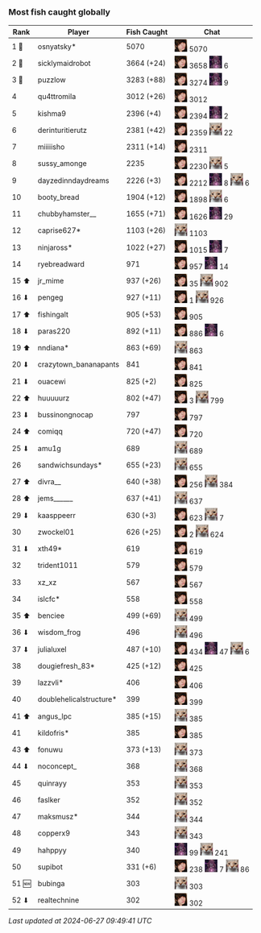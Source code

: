 ### Most fish caught globally
| Rank | Player | Fish Caught | Chat |
|------|--------|-----------|-------|
| 1 🥇  | osnyatsky* | 5070 | ![breadworms](https://raw.githubusercontent.com/blableblup/gofish/main/images/players/breadworms.png) 5070 |
| 2 🥈  | sicklymaidrobot | 3664 (+24) | ![breadworms](https://raw.githubusercontent.com/blableblup/gofish/main/images/players/breadworms.png) 3658  ![julialuxel](https://raw.githubusercontent.com/blableblup/gofish/main/images/players/julialuxel.png) 6 |
| 3 🥉  | puzzlow | 3283 (+88) | ![breadworms](https://raw.githubusercontent.com/blableblup/gofish/main/images/players/breadworms.png) 3274  ![julialuxel](https://raw.githubusercontent.com/blableblup/gofish/main/images/players/julialuxel.png) 9 |
| 4  | qu4ttromila | 3012 (+26) | ![breadworms](https://raw.githubusercontent.com/blableblup/gofish/main/images/players/breadworms.png) 3012 |
| 5  | kishma9 | 2396 (+4) | ![breadworms](https://raw.githubusercontent.com/blableblup/gofish/main/images/players/breadworms.png) 2394  ![julialuxel](https://raw.githubusercontent.com/blableblup/gofish/main/images/players/julialuxel.png) 2 |
| 6  | derinturitierutz | 2381 (+42) | ![breadworms](https://raw.githubusercontent.com/blableblup/gofish/main/images/players/breadworms.png) 2359  ![psp1g](https://raw.githubusercontent.com/blableblup/gofish/main/images/players/psp1g.png) 22 |
| 7  | miiiiisho | 2311 (+14) | ![breadworms](https://raw.githubusercontent.com/blableblup/gofish/main/images/players/breadworms.png) 2311 |
| 8  | sussy_amonge | 2235 | ![breadworms](https://raw.githubusercontent.com/blableblup/gofish/main/images/players/breadworms.png) 2230  ![psp1g](https://raw.githubusercontent.com/blableblup/gofish/main/images/players/psp1g.png) 5 |
| 9  | dayzedinndaydreams | 2226 (+3) | ![breadworms](https://raw.githubusercontent.com/blableblup/gofish/main/images/players/breadworms.png) 2212  ![julialuxel](https://raw.githubusercontent.com/blableblup/gofish/main/images/players/julialuxel.png) 8  ![psp1g](https://raw.githubusercontent.com/blableblup/gofish/main/images/players/psp1g.png) 6 |
| 10  | booty_bread | 1904 (+12) | ![breadworms](https://raw.githubusercontent.com/blableblup/gofish/main/images/players/breadworms.png) 1898  ![psp1g](https://raw.githubusercontent.com/blableblup/gofish/main/images/players/psp1g.png) 6 |
| 11  | chubbyhamster__ | 1655 (+71) | ![breadworms](https://raw.githubusercontent.com/blableblup/gofish/main/images/players/breadworms.png) 1626  ![julialuxel](https://raw.githubusercontent.com/blableblup/gofish/main/images/players/julialuxel.png) 29 |
| 12  | caprise627* | 1103 (+26) | ![psp1g](https://raw.githubusercontent.com/blableblup/gofish/main/images/players/psp1g.png) 1103 |
| 13  | ninjaross* | 1022 (+27) | ![breadworms](https://raw.githubusercontent.com/blableblup/gofish/main/images/players/breadworms.png) 1015  ![julialuxel](https://raw.githubusercontent.com/blableblup/gofish/main/images/players/julialuxel.png) 7 |
| 14  | ryebreadward | 971 | ![breadworms](https://raw.githubusercontent.com/blableblup/gofish/main/images/players/breadworms.png) 957  ![julialuxel](https://raw.githubusercontent.com/blableblup/gofish/main/images/players/julialuxel.png) 14 |
| 15 ⬆ | jr_mime | 937 (+26) | ![breadworms](https://raw.githubusercontent.com/blableblup/gofish/main/images/players/breadworms.png) 35  ![psp1g](https://raw.githubusercontent.com/blableblup/gofish/main/images/players/psp1g.png) 902 |
| 16 ⬇ | pengeg | 927 (+11) | ![breadworms](https://raw.githubusercontent.com/blableblup/gofish/main/images/players/breadworms.png) 1  ![psp1g](https://raw.githubusercontent.com/blableblup/gofish/main/images/players/psp1g.png) 926 |
| 17 ⬆ | fishingalt | 905 (+53) | ![breadworms](https://raw.githubusercontent.com/blableblup/gofish/main/images/players/breadworms.png) 905 |
| 18 ⬇ | paras220 | 892 (+11) | ![breadworms](https://raw.githubusercontent.com/blableblup/gofish/main/images/players/breadworms.png) 886  ![julialuxel](https://raw.githubusercontent.com/blableblup/gofish/main/images/players/julialuxel.png) 6 |
| 19 ⬆ | nndiana* | 863 (+69) | ![psp1g](https://raw.githubusercontent.com/blableblup/gofish/main/images/players/psp1g.png) 863 |
| 20 ⬇ | crazytown_bananapants | 841 | ![breadworms](https://raw.githubusercontent.com/blableblup/gofish/main/images/players/breadworms.png) 841 |
| 21 ⬇ | ouacewi | 825 (+2) | ![breadworms](https://raw.githubusercontent.com/blableblup/gofish/main/images/players/breadworms.png) 825 |
| 22 ⬆ | huuuuurz | 802 (+47) | ![breadworms](https://raw.githubusercontent.com/blableblup/gofish/main/images/players/breadworms.png) 3  ![psp1g](https://raw.githubusercontent.com/blableblup/gofish/main/images/players/psp1g.png) 799 |
| 23 ⬇ | bussinongnocap | 797 | ![breadworms](https://raw.githubusercontent.com/blableblup/gofish/main/images/players/breadworms.png) 797 |
| 24 ⬆ | comiqq | 720 (+47) | ![breadworms](https://raw.githubusercontent.com/blableblup/gofish/main/images/players/breadworms.png) 720 |
| 25 ⬇ | amu1g | 689 | ![psp1g](https://raw.githubusercontent.com/blableblup/gofish/main/images/players/psp1g.png) 689 |
| 26  | sandwichsundays* | 655 (+23) | ![psp1g](https://raw.githubusercontent.com/blableblup/gofish/main/images/players/psp1g.png) 655 |
| 27 ⬆ | divra__ | 640 (+38) | ![breadworms](https://raw.githubusercontent.com/blableblup/gofish/main/images/players/breadworms.png) 256  ![psp1g](https://raw.githubusercontent.com/blableblup/gofish/main/images/players/psp1g.png) 384 |
| 28 ⬆ | jems______ | 637 (+41) | ![psp1g](https://raw.githubusercontent.com/blableblup/gofish/main/images/players/psp1g.png) 637 |
| 29 ⬇ | kaasppeerr | 630 (+3) | ![breadworms](https://raw.githubusercontent.com/blableblup/gofish/main/images/players/breadworms.png) 623  ![psp1g](https://raw.githubusercontent.com/blableblup/gofish/main/images/players/psp1g.png) 7 |
| 30  | zwockel01 | 626 (+25) | ![breadworms](https://raw.githubusercontent.com/blableblup/gofish/main/images/players/breadworms.png) 2  ![psp1g](https://raw.githubusercontent.com/blableblup/gofish/main/images/players/psp1g.png) 624 |
| 31 ⬇ | xth49* | 619 | ![breadworms](https://raw.githubusercontent.com/blableblup/gofish/main/images/players/breadworms.png) 619 |
| 32  | trident1011 | 579 | ![breadworms](https://raw.githubusercontent.com/blableblup/gofish/main/images/players/breadworms.png) 579 |
| 33  | xz_xz | 567 | ![breadworms](https://raw.githubusercontent.com/blableblup/gofish/main/images/players/breadworms.png) 567 |
| 34  | islcfc* | 558 | ![breadworms](https://raw.githubusercontent.com/blableblup/gofish/main/images/players/breadworms.png) 558 |
| 35 ⬆ | benciee | 499 (+69) | ![psp1g](https://raw.githubusercontent.com/blableblup/gofish/main/images/players/psp1g.png) 499 |
| 36 ⬇ | wisdom_frog | 496 | ![psp1g](https://raw.githubusercontent.com/blableblup/gofish/main/images/players/psp1g.png) 496 |
| 37 ⬇ | julialuxel | 487 (+10) | ![breadworms](https://raw.githubusercontent.com/blableblup/gofish/main/images/players/breadworms.png) 434  ![julialuxel](https://raw.githubusercontent.com/blableblup/gofish/main/images/players/julialuxel.png) 47  ![psp1g](https://raw.githubusercontent.com/blableblup/gofish/main/images/players/psp1g.png) 6 |
| 38  | dougiefresh_83* | 425 (+12) | ![breadworms](https://raw.githubusercontent.com/blableblup/gofish/main/images/players/breadworms.png) 425 |
| 39  | lazzvli* | 406 | ![breadworms](https://raw.githubusercontent.com/blableblup/gofish/main/images/players/breadworms.png) 406 |
| 40  | doublehelicalstructure* | 399 | ![breadworms](https://raw.githubusercontent.com/blableblup/gofish/main/images/players/breadworms.png) 399 |
| 41 ⬆ | angus_lpc | 385 (+15) | ![psp1g](https://raw.githubusercontent.com/blableblup/gofish/main/images/players/psp1g.png) 385 |
| 41  | kildofris* | 385 | ![breadworms](https://raw.githubusercontent.com/blableblup/gofish/main/images/players/breadworms.png) 385 |
| 43 ⬆ | fonuwu | 373 (+13) | ![psp1g](https://raw.githubusercontent.com/blableblup/gofish/main/images/players/psp1g.png) 373 |
| 44 ⬇ | noconcept_ | 368 | ![psp1g](https://raw.githubusercontent.com/blableblup/gofish/main/images/players/psp1g.png) 368 |
| 45  | quinrayy | 353 | ![psp1g](https://raw.githubusercontent.com/blableblup/gofish/main/images/players/psp1g.png) 353 |
| 46  | faslker | 352 | ![psp1g](https://raw.githubusercontent.com/blableblup/gofish/main/images/players/psp1g.png) 352 |
| 47  | maksmusz* | 344 | ![psp1g](https://raw.githubusercontent.com/blableblup/gofish/main/images/players/psp1g.png) 344 |
| 48  | copperx9 | 343 | ![psp1g](https://raw.githubusercontent.com/blableblup/gofish/main/images/players/psp1g.png) 343 |
| 49  | hahppyy | 340 | ![julialuxel](https://raw.githubusercontent.com/blableblup/gofish/main/images/players/julialuxel.png) 99  ![psp1g](https://raw.githubusercontent.com/blableblup/gofish/main/images/players/psp1g.png) 241 |
| 50  | supibot | 331 (+6) | ![breadworms](https://raw.githubusercontent.com/blableblup/gofish/main/images/players/breadworms.png) 238  ![julialuxel](https://raw.githubusercontent.com/blableblup/gofish/main/images/players/julialuxel.png) 7  ![psp1g](https://raw.githubusercontent.com/blableblup/gofish/main/images/players/psp1g.png) 86 |
| 51 🆕 | bubinga | 303 | ![psp1g](https://raw.githubusercontent.com/blableblup/gofish/main/images/players/psp1g.png) 303 |
| 52 ⬇ | realtechnine | 302 | ![breadworms](https://raw.githubusercontent.com/blableblup/gofish/main/images/players/breadworms.png) 302 |

_Last updated at 2024-06-27 09:49:41 UTC_